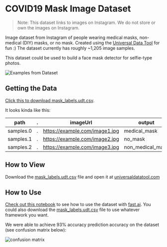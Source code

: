 # COVID19 Mask Image Dataset

> Note: This dataset links to images on Instagram. We do not store or own the images on Instagram.

Image dataset from Instagram of people wearing medical masks, non-medical (DIY) masks, or no mask. Created using the [Universal Data Tool](https://github.com/UniversalDataTool/universal-data-tool) for fun :) The dataset currently has roughly ~1,205 image samples.

This dataset could be used to build a face mask detector for selfie-type photos.

![Examples from Dataset](https://user-images.githubusercontent.com/1910070/78955958-da161580-7aae-11ea-9eb0-4d8bd9070a3e.png)

## Getting the Data

[Click this to download mask_labels.udt.csv](https://github.com/UniversalDataTool/coronavirus-mask-image-dataset/raw/master/mask_labels.udt.csv).

It looks kinda like this:

| path      | . | imageUrl                       | output           |
| --------- | - | ------------------------------ | ---------------- |
| samples.0 | . | https://example.com/image1.jpg | medical_mask     |
| samples.1 | . | https://example.com/image2.jpg | no_mask          |
| samples.2 | . | https://example.com/image3.jpg | non_medical_mask |

## How to View

Download the [mask_labels.udt.csv](https://github.com/UniversalDataTool/coronavirus-mask-image-dataset/raw/master/mask_labels.udt.csv) file and open it at [universaldatatool.com](https://universaldatatool.com)

## How to Use

[Check out this notebook](https://github.com/UniversalDataTool/coronavirus-mask-image-dataset/blob/master/FastAI%20Classification%20Model.ipynb) to see how to use the dataset with [fast.ai](https://fast.ai). You could also download the [mask_labels.udt.csv](https://github.com/UniversalDataTool/coronavirus-mask-image-dataset/blob/master/mask_labels.udt.csv) file to use whatever framework you want.

We were able to achieve 93% accuracy prediction accuracy on the dataset (see confusion matrix below):

![confusion matrix](https://user-images.githubusercontent.com/1910070/78955623-c8803e00-7aad-11ea-898e-d167a7e42ed0.png)

